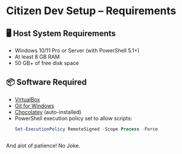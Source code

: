 # Citizen Dev Setup – Requirements

## 🖥️ Host System Requirements
- Windows 10/11 Pro or Server (with PowerShell 5.1+)
- At least 8 GB RAM
- 50 GB+ of free disk space

## 📦 Software Required
- [VirtualBox](https://www.virtualbox.org/wiki/Downloads)
- [Git for Windows](https://git-scm.com/download/win)
- [Chocolatey](https://chocolatey.org/) (auto-installed)
- PowerShell execution policy set to allow scripts:
  ```powershell
  Set-ExecutionPolicy RemoteSigned -Scope Process -Force



And alot of patience! No Joke.